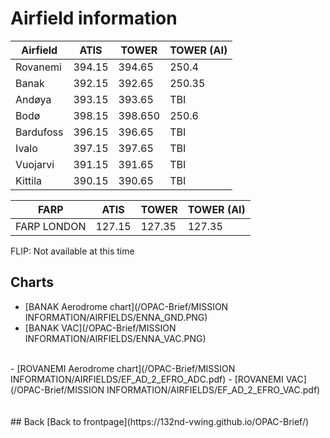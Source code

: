# Airfield information



Airfield    | ATIS  | TOWER | TOWER (AI) |
----        | ----  | ----  | --------   |
Rovanemi   | 394.15 | 394.65 | 250.4     |
Banak      | 392.15 | 392.65 | 250.35    |
Andøya     | 393.15 | 393.65 | TBI       |
Bodø       | 398.15 | 398.650| 250.6    |
Bardufoss  | 396.15 | 396.65 | TBI      |
Ivalo      | 397.15 | 397.65 | TBI      |
Vuojarvi   | 391.15 | 391.65 | TBI      |
Kittila    | 390.15 | 390.65 | TBI      |



FARP        | ATIS   | TOWER  | TOWER (AI) |
----        | ----   | ----   | --------   |
FARP LONDON | 127.15 | 127.35 | 127.35     |


FLIP: Not available at this time
<br>

## Charts
- [BANAK Aerodrome chart](/OPAC-Brief/MISSION INFORMATION/AIRFIELDS/ENNA_GND.PNG)
- [BANAK VAC](/OPAC-Brief/MISSION INFORMATION/AIRFIELDS/ENNA_VAC.PNG)
<br>
- [ROVANEMI Aerodrome chart](/OPAC-Brief/MISSION INFORMATION/AIRFIELDS/EF_AD_2_EFRO_ADC.pdf)
- [ROVANEMI VAC](/OPAC-Brief/MISSION INFORMATION/AIRFIELDS/EF_AD_2_EFRO_VAC.pdf)
		



<br>
<br>
<br>
## Back
[Back to frontpage](https://132nd-vwing.github.io/OPAC-Brief/)